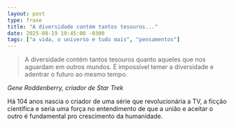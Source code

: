 ```yaml
---
layout: post
type: frase
title: "A diversidade contém tantos tesouros..."
date: 2025-08-19 19:45:00 -0300
tags: ["a vida, o universo e tudo mais", "pensamentos"]
---
```

<blockquote>
A diversidade contém tantos tesouros quanto aqueles que nos aguardam em outros mundos. É impossível temer a diversidade e adentrar o futuro ao mesmo tempo.
</blockquote>
<cite>Gene Roddenberry, criador de Star Trek</cite>

Há 104 anos nascia o criador de uma série que revolucionária a TV, a ficção científica e seria uma força no entendimento de que a união e aceitar o outro é fundamental pro crescimento da humanidade.